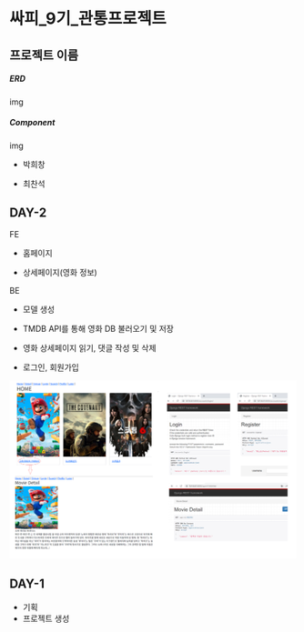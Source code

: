 # 싸피_9기_관통프로젝트

## 프로젝트 이름

##### ERD

img

##### Component

img



- 박희창

- 최찬석



## DAY-2

FE 

- 홈페이지

- 상세페이지(영화 정보)

BE 

- 모델 생성

- TMDB API를 통해 영화 DB 불러오기 및 저장

- 영화 상세페이지 읽기, 댓글 작성 및 삭제

- 로그인, 회원가입

<img title="" src="history/day2.png" alt="loading-ag-578">

## DAY-1

- 기획
- 프로젝트 생성